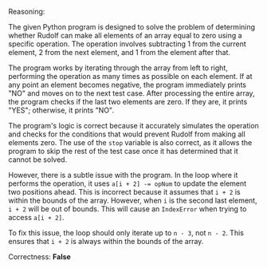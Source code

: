 Reasoning:

The given Python program is designed to solve the problem of determining whether Rudolf can make all elements of an array equal to zero using a specific operation. The operation involves subtracting 1 from the current element, 2 from the next element, and 1 from the element after that.

The program works by iterating through the array from left to right, performing the operation as many times as possible on each element. If at any point an element becomes negative, the program immediately prints "NO" and moves on to the next test case. After processing the entire array, the program checks if the last two elements are zero. If they are, it prints "YES"; otherwise, it prints "NO".

The program's logic is correct because it accurately simulates the operation and checks for the conditions that would prevent Rudolf from making all elements zero. The use of the `stop` variable is also correct, as it allows the program to skip the rest of the test case once it has determined that it cannot be solved.

However, there is a subtle issue with the program. In the loop where it performs the operation, it uses `a[i + 2] -= opNum` to update the element two positions ahead. This is incorrect because it assumes that `i + 2` is within the bounds of the array. However, when `i` is the second last element, `i + 2` will be out of bounds. This will cause an `IndexError` when trying to access `a[i + 2]`.

To fix this issue, the loop should only iterate up to `n - 3`, not `n - 2`. This ensures that `i + 2` is always within the bounds of the array.

Correctness: **False**